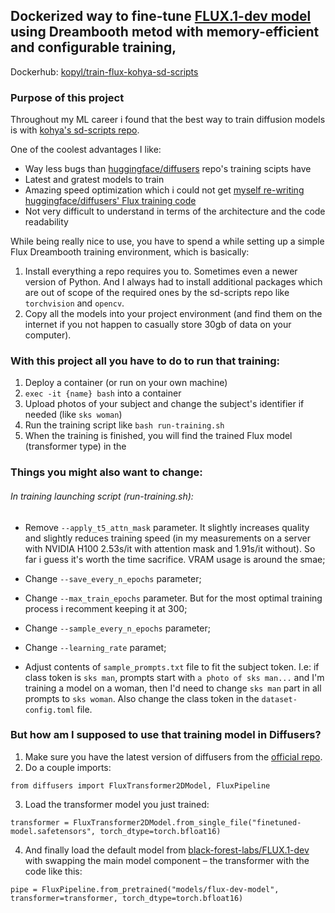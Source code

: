 ## Dockerized way to fine-tune [FLUX.1-dev model](https://huggingface.co/black-forest-labs/FLUX.1-dev) using Dreambooth metod with memory-efficient and configurable training,

Dockerhub: [kopyl/train-flux-kohya-sd-scripts](https://hub.docker.com/repository/docker/kopyl/train-flux-kohya-sd-scripts/general)

### Purpose of this project

Throughout my ML career i found that the best way to train diffusion models is with [kohya's sd-scripts repo](https://github.com/kohya-ss/sd-scripts/tree/sd3).

One of the coolest advantages I like:

- Way less bugs than [huggingface/diffusers](https://github.com/huggingface/diffusers) repo's training scipts have
- Latest and gratest models to train
- Amazing speed optimization which i could not get [myself re-writing huggingface/diffusers' Flux training code](https://github.com/kopyl/diffusers/commit/561962d1c01a9ed0c7b7873f1bede24a5ee19139)
- Not very difficult to understand in terms of the architecture and the code readability

While being really nice to use, you have to spend a while setting up a simple Flux Dreambooth training environment, which is basically:

1. Install everything a repo requires you to. Sometimes even a newer version of Python. And I always had to install additional packages which are out of scope of the required ones by the sd-scripts repo like `torchvision` and `opencv`.
2. Copy all the models into your project environment (and find them on the internet if you not happen to casually store 30gb of data on your computer).

### With this project all you have to do to run that training:

1. Deploy a container (or run on your own machine)
2. `exec -it {name} bash` into a container
3. Upload photos of your subject and change the subject's identifier if needed (like `sks woman`)
4. Run the training script like `bash run-training.sh`
5. When the training is finished, you will find the trained Flux model (transformer type) in the

### Things you might also want to change:

###### In training launching script (run-training.sh):

- Remove `--apply_t5_attn_mask` parameter. It slightly increases quality and slightly reduces training speed (in my measurements on a server with NVIDIA H100 2.53s/it with attention mask and 1.91s/it without). So far i guess it's worth the time sacrifice. VRAM usage is around the smae;
- Change `--save_every_n_epochs` parameter;
- Change `--max_train_epochs` parameter. But for the most optimal training process i recomment keeping it at 300;

- Change `--sample_every_n_epochs` parameter;
- Change `--learning_rate` paramet;
- Adjust contents of `sample_prompts.txt` file to fit the subject token. I.e: if class token is `sks man`, prompts start with `a photo of sks man...` and I'm training a model on a woman, then I'd need to change `sks man` part in all prompts to `sks woman`. Also change the class token in the `dataset-config.toml` file.

### But how am I supposed to use that training model in Diffusers?

1. Make sure you have the latest version of diffusers from the [official repo](https://github.com/huggingface/diffusers).
2. Do a couple imports:

```
from diffusers import FluxTransformer2DModel, FluxPipeline
```

3. Load the transformer model you just trained:

```
transformer = FluxTransformer2DModel.from_single_file("finetuned-model.safetensors", torch_dtype=torch.bfloat16)
```

4. And finally load the default model from [black-forest-labs/FLUX.1-dev](https://huggingface.co/black-forest-labs/FLUX.1-dev) with swapping the main model component – the transformer with the code like this:

```
pipe = FluxPipeline.from_pretrained("models/flux-dev-model", transformer=transformer, torch_dtype=torch.bfloat16)
```
